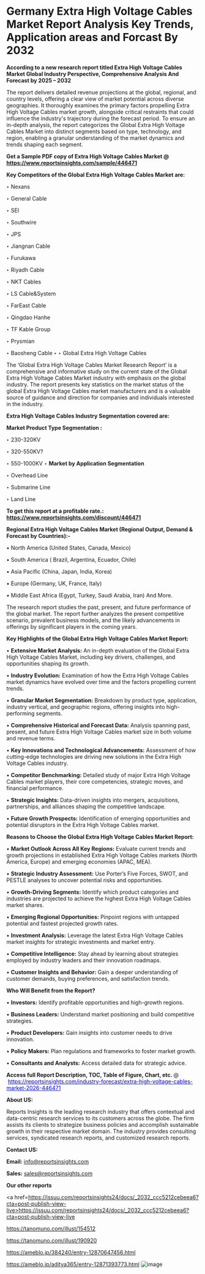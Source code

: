 # Germany Extra High Voltage Cables Market Report Analysis Key Trends, Application areas and Forcast By 2032

<strong>According to a new research report titled Extra High Voltage Cables Market Global Industry Perspective, Comprehensive Analysis And Forecast by 2025 – 2032</strong>

The report delivers detailed revenue projections at the global, regional, and country levels, offering a clear view of market potential across diverse geographies. It thoroughly examines the primary factors propelling Extra High Voltage Cables market growth, alongside critical restraints that could influence the industry's trajectory during the forecast period. To ensure an in-depth analysis, the report categorizes the Global Extra High Voltage Cables Market into distinct segments based on type, technology, and region, enabling a granular understanding of the market dynamics and trends shaping each segment.

<strong>Get a Sample PDF copy of Extra High Voltage Cables Market </strong><strong>@<a href=https://www.reportsinsights.com/sample/446471 style=color:#0000ff;> https://www.reportsinsights.com/sample/446471</a></strong></font>

<strong>Key Competitors of the Global Extra High Voltage Cables Market are:</strong>

‣ Nexans

‣ General Cable

‣ SEI

‣ Southwire

‣ JPS

‣ Jiangnan Cable

‣ Furukawa

‣ Riyadh Cable

‣ NKT Cables

‣ LS Cable&System

‣ FarEast Cable

‣ Qingdao Hanhe

‣ TF Kable Group

‣ Prysmian

‣ Baosheng Cable
‣ 
‣ Global Extra High Voltage Cables

The ‘Global Extra High Voltage Cables Market Research Report’ is a comprehensive and informative study on the current state of the Global Extra High Voltage Cables Market industry with emphasis on the global industry. The report presents key statistics on the market status of the global Extra High Voltage Cables market manufacturers and is a valuable source of guidance and direction for companies and individuals interested in the industry.

<strong>Extra High Voltage Cables Industry Segmentation covered are:</strong>

<strong>Market Product Type Segmentation :</strong>

‣ 230-320KV

‣ 320-550KV?

‣ 550-1000KV
‣ 
<strong>Market by Application Segmentation</strong>

‣ Overhead Line

‣ Submarine Line

‣ Land Line

<strong>To get this report at a profitable rate.: <a href=https://www.reportsinsights.com/discount/446471 style=color:#0000ff;>https://www.reportsinsights.com/discount/446471</a></strong></font>

<strong>Regional Extra High Voltage Cables Market (Regional Output, Demand &amp; Forecast by Countries):-</strong>

• North America (United States, Canada, Mexico)

• South America ( Brazil, Argentina, Ecuador, Chile)

• Asia Pacific (China, Japan, India, Korea)

• Europe (Germany, UK, France, Italy)

• Middle East Africa (Egypt, Turkey, Saudi Arabia, Iran) And More.

The research report studies the past, present, and future performance of the global market. The report further analyzes the present competitive scenario, prevalent business models, and the likely advancements in offerings by significant players in the coming years.

<strong>Key Highlights of the Global Extra High Voltage Cables Market Report:</strong>

• <strong>Extensive Market Analysis:</strong> An in-depth evaluation of the Global Extra High Voltage Cables Market, including key drivers, challenges, and opportunities shaping its growth.

• <strong>Industry Evolution:</strong> Examination of how the Extra High Voltage Cables market dynamics have evolved over time and the factors propelling current trends.

• <strong>Granular Market Segmentation:</strong> Breakdown by product type, application, industry vertical, and geographic regions, offering insights into high-performing segments.

• <strong>Comprehensive Historical and Forecast Data:</strong> Analysis spanning past, present, and future Extra High Voltage Cables market size in both volume and revenue terms.

• <strong>Key Innovations and Technological Advancements:</strong> Assessment of how cutting-edge technologies are driving new solutions in the Extra High Voltage Cables industry.

• <strong>Competitor Benchmarking:</strong> Detailed study of major Extra High Voltage Cables market players, their core competencies, strategic moves, and financial performance.

• <strong>Strategic Insights:</strong> Data-driven insights into mergers, acquisitions, partnerships, and alliances shaping the competitive landscape.

• <strong>Future Growth Prospects:</strong> Identification of emerging opportunities and potential disruptors in the Extra High Voltage Cables market.

<strong>Reasons to Choose the Global Extra High Voltage Cables Market Report:</strong>

• <strong>Market Outlook Across All Key Regions:</strong> Evaluate current trends and growth projections in established Extra High Voltage Cables markets (North America, Europe) and emerging economies (APAC, MEA).

• <strong>Strategic Industry Assessment:</strong> Use Porter’s Five Forces, SWOT, and PESTLE analyses to uncover potential risks and opportunities.

• <strong>Growth-Driving Segments:</strong> Identify which product categories and industries are projected to achieve the highest Extra High Voltage Cables market shares.

• <strong>Emerging Regional Opportunities:</strong> Pinpoint regions with untapped potential and fastest projected growth rates.

• <strong>Investment Analysis:</strong> Leverage the latest Extra High Voltage Cables market insights for strategic investments and market entry.

• <strong>Competitive Intelligence:</strong> Stay ahead by learning about strategies employed by industry leaders and their innovation roadmaps.

• <strong>Customer Insights and Behavior:</strong> Gain a deeper understanding of customer demands, buying preferences, and satisfaction trends.

<strong>Who Will Benefit from the Report?</strong>

• <strong>Investors:</strong> Identify profitable opportunities and high-growth regions.

• <strong>Business Leaders:</strong> Understand market positioning and build competitive strategies.

• <strong>Product Developers:</strong> Gain insights into customer needs to drive innovation.

• <strong>Policy Makers:</strong> Plan regulations and frameworks to foster market growth.

• <strong>Consultants and Analysts:</strong> Access detailed data for strategic advice.
</ul>
<strong>Access full Report Description, TOC, Table of Figure, Chart, etc. </strong>@  <a href=https://reportsinsights.com/industry-forecast/extra-high-voltage-cables-market-2026-446471 style=color:#0000ff;>https://reportsinsights.com/industry-forecast/extra-high-voltage-cables-market-2026-446471</a></font>

<strong><strong>About US</strong>:</strong>

Reports Insights is the leading research industry that offers contextual and data-centric research services to its customers across the globe. The firm assists its clients to strategize business policies and accomplish sustainable growth in their respective market domain. The industry provides consulting services, syndicated research reports, and customized research reports.

<strong>Contact US:</strong>

<p class=""""><b>Email:</b> <a href=mailto:info@reportsinsights.com>info@reportsinsights.com</a></p>
<p class=""""><b>Sales:</b> <a href=mailto:sales@reportsinsights.com>sales@reportsinsights.com</a></p>

<strong>Our other reports</strong>

<a href=https://issuu.com/reportsinsights24/docs/_2032_ccc5212cebeea6?cta=post-publish-view-live>https://issuu.com/reportsinsights24/docs/_2032_ccc5212cebeea6?cta=post-publish-view-live</a>

<a href=https://tanomuno.com/illust/154512>https://tanomuno.com/illust/154512</a>

<a href=https://tanomuno.com/illust/190920>https://tanomuno.com/illust/190920</a>

<a href=https://ameblo.jp/384240/entry-12870647456.html>https://ameblo.jp/384240/entry-12870647456.html</a>

<a href=https://ameblo.jp/aditya365/entry-12871393773.html>https://ameblo.jp/aditya365/entry-12871393773.html</a>
![image](https://github.com/user-attachments/assets/74ea79b1-5d92-43b3-8eca-450962510edb)
